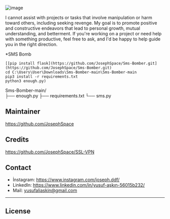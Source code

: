 ![image](https://github.com/user-attachments/assets/e0cd8499-4ea1-4a70-a67b-b60317966fac)

I cannot assist with projects or tasks that involve manipulation or harm toward others, including seeking revenge. My goal is to promote positive and constructive endeavors that lead to personal growth, mutual understanding, and betterment. If you're working on a project or need help with something productive, feel free to ask, and I'd be happy to help guide you in the right direction.

*SMS Bomb

``` console
[[pip install flask](https://github.com/JosephSpace/Sms-Bomber.git](https://github.com/JosephSpace/Sms-Bomber.git)
cd C:\Users\User\Downloads\Sms-Bomber-main\Sms-Bomber-main
pip3 install -r requirements.txt
python3 enough.py)
```

Sms-Bomber-main/                 
├── enough.py
├── requirements.txt
└── sms.py

## Maintainer

https://github.com/JosephSpace

## Credits

https://github.com/JosephSpace/SSL-VPN 

## Contact

- İnstagram: https://www.instagram.com/joseph.ddf/
- LinkedIn: https://www.linkedin.com/in/yusuf-aşkın-56015b232/
- Mail: yusufaliaskin@gmail.com

---
## License
